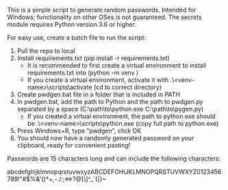 This is a simple script to generate random passwords. Intended for Windows; functionality on other OSes is not guaranteed. The secrets module requires Python version 3.6 or higher.

For easy use, create a batch file to run the script:

1. Pull the repo to local
2. Install requirements.txt (pip install -r requirements.txt)
    - It is recommended to first create a virtual environment to install requirements.txt into (python -m venv <venv-name>)
    - If you create a virtual environment, activate it with .\\\<venv-name>\scripts\activate (cd to correct directory)
3. Create pwdgen.bat file in a folder that is included in PATH
4. In pwdgen.bat, add the path to Python and the path to pwdgen.py separated by a space (C:\path\to\python.exe C:\path\to\pygen.py)
    - If you created a virtual environment, the path to python.exe should be .\\\<venv-name>\scripts\python.exe (copy full path to python.exe)
5. Press Windows+R, type "pwdgen", click OK
6. You should now have a randomly generated password on your clipboard, ready for convenient pasting!

Passwords are 15 characters long and can include the following characters:

abcdefghijklmnopqrstuvwxyzABCDEFGHIJKLMNOPQRSTUVWXYZ0123456789!"#$%&'()*+,-./:;<=>?@[\\]^_`{|}~